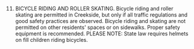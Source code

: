 11. BICYCLE RIDING AND ROLLER SKATING. Bicycle riding and roller skating are permitted in Creekside, but only if all traffic regulations and good safety practices are observed. Bicycle riding and skating are not permitted on other residents' spaces or on sidewalks. Proper safety equipment is
recommended. PLEASE NOTE: State law requires helmets on fill children riding bicycles.
